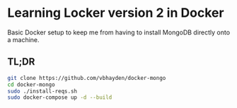 # Learning Locker version 2 in Docker

Basic Docker setup to keep me from having to install MongoDB directly onto a machine.

## TL;DR
```bash
git clone https://github.com/vbhayden/docker-mongo
cd docker-mongo
sudo ./install-reqs.sh
sudo docker-compose up -d --build
```
